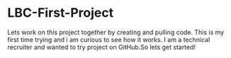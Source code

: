 # LBC-First-Project
Lets work on this project together by creating and pulling code. This is my first time trying and i am curious to see how it works. I am a technical recruiter and wanted to try project on GitHub.So lets get started!

